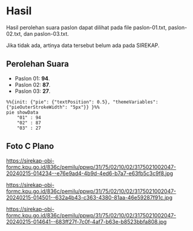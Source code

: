 # Hasil

Hasil perolehan suara paslon dapat dilihat pada file paslon-01.txt, paslon-02.txt, dan paslon-03.txt.

Jika tidak ada, artinya data tersebut belum ada pada SIREKAP.

## Perolehan Suara

 * Paslon 01: **94**.
 * Paslon 02: **87**.
 * Paslon 03: **27**.

```mermaid
%%{init: {"pie": {"textPosition": 0.5}, "themeVariables": {"pieOuterStrokeWidth": "5px"}} }%%
pie showData
    "01" : 94
    "02" : 87
    "03" : 27
```
## Foto C Plano

https://sirekap-obj-formc.kpu.go.id/836c/pemilu/ppwp/31/75/02/10/02/3175021002047-20240215-014234--e76e9ad4-4b9d-4ed6-b7a7-e63fb5c3c9f8.jpg

https://sirekap-obj-formc.kpu.go.id/836c/pemilu/ppwp/31/75/02/10/02/3175021002047-20240215-014501--632a4b43-c363-4380-81aa-46e59287f91c.jpg

https://sirekap-obj-formc.kpu.go.id/836c/pemilu/ppwp/31/75/02/10/02/3175021002047-20240215-014641--683ff27f-7c0f-4af7-b63e-b8523bbfa808.jpg
